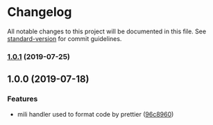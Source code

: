 # Changelog

All notable changes to this project will be documented in this file. See [standard-version](https://github.com/conventional-changelog/standard-version) for commit guidelines.

### [1.0.1](https://github.com/Val-istar-Guo/mili-handler-prettier/compare/v1.0.0...v1.0.1) (2019-07-25)



## 1.0.0 (2019-07-18)


### Features

* mili handler used to format code by prettier ([96c8960](https://github.com/Val-istar-Guo/mili-handler-prettier/commit/96c8960))
